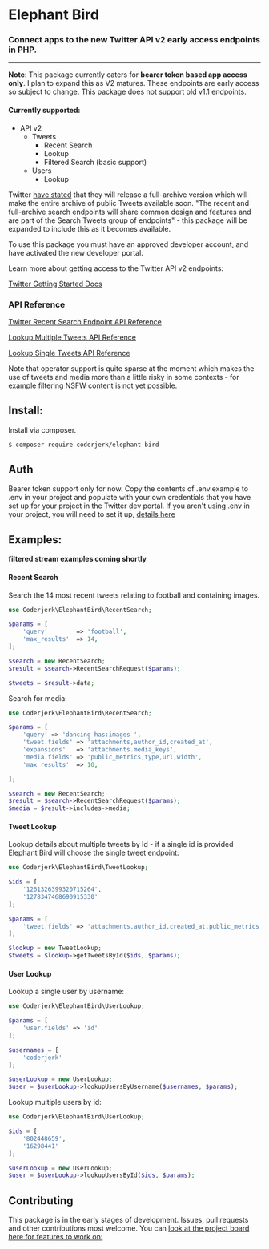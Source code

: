 # Elephant Bird

### Connect apps to the new Twitter API v2 early access endpoints in PHP.

---

**Note**: This package currently caters for **bearer token based app access only**. I plan to expand this as V2 matures. These endpoints are early access so subject to change. This package does not support old v1.1 endpoints.

#### Currently supported:

-   API v2
    -   Tweets
        -   Recent Search
        -   Lookup
        -   Filtered Search (basic support)
    -   Users
        -   Lookup

Twitter [have stated](https://developer.twitter.com/en/docs/twitter-api/tweets/search/introduction) that they will release a full-archive version which will make the entire archive of public Tweets available soon. "The recent and full-archive search endpoints will share common design and features and are part of the Search Tweets group of endpoints" - this package will be expanded to include this as it becomes available.

To use this package you must have an approved developer account, and have activated the new developer portal.

Learn more about getting access to the Twitter API v2 endpoints:

[Twitter Getting Started Docs](https://developer.twitter.com/en/docs/twitter-api/getting-started/guide)

### API Reference

[Twitter Recent Search Endpoint API Reference](https://developer.twitter.com/en/docs/twitter-api/tweets/search/api-reference/get-tweets-search-recent)

[Lookup Multiple Tweets API Reference](https://developer.twitter.com/en/docs/twitter-api/tweets/lookup/api-reference/get-tweets)

[Lookup Single Tweets API Reference](https://developer.twitter.com/en/docs/twitter-api/tweets/lookup/api-reference/get-tweets-id)

Note that operator support is quite sparse at the moment which makes the use of tweets and media more than a little risky in some contexts - for example filtering NSFW content is not yet possible.

## Install:

Install via composer.

```bash
$ composer require coderjerk/elephant-bird
```

## Auth

Bearer token support only for now. Copy the contents of .env.example to .env in your project and populate with your own credentials that you have set up for your project in the Twitter dev portal. If you aren't using .env in your project, you will need to set it up, [details here](https://github.com/vlucas/phpdotenv)

## Examples:

**filtered stream examples coming shortly**

#### Recent Search

Search the 14 most recent tweets relating to football and containing images.

```php
use Coderjerk\ElephantBird\RecentSearch;

$params = [
    'query'        => 'football',
    'max_results'  => 14,
];

$search = new RecentSearch;
$result = $search->RecentSearchRequest($params);

$tweets = $result->data;

```

Search for media:

```php
use Coderjerk\ElephantBird\RecentSearch;

$params = [
    'query' => 'dancing has:images ',
    'tweet.fields' => 'attachments,author_id,created_at',
    'expansions'   => 'attachments.media_keys',
    'media.fields' => 'public_metrics,type,url,width',
    'max_results'  => 10,

];

$search = new RecentSearch;
$result = $search->RecentSearchRequest($params);
$media = $result->includes->media;

```

#### Tweet Lookup

Lookup details about multiple tweets by Id - if a single id is provided Elephant Bird will choose the single tweet endpoint:

```php
use Coderjerk\ElephantBird\TweetLookup;

$ids = [
    '1261326399320715264',
    '1278347468690915330'
];

$params = [
    'tweet.fields' => 'attachments,author_id,created_at,public_metrics,source'
];

$lookup = new TweetLookup;
$tweets = $lookup->getTweetsById($ids, $params);
```

#### User Lookup

Lookup a single user by username:

```php
use Coderjerk\ElephantBird\UserLookup;

$params = [
    'user.fields' => 'id'
];

$usernames = [
    'coderjerk'
];

$userLookup = new UserLookup;
$user = $userLookup->lookupUsersByUsername($usernames, $params);

```

Lookup multiple users by id:

```php
use Coderjerk\ElephantBird\UserLookup;

$ids = [
    '802448659',
    '16298441'
];

$userLookup = new UserLookup;
$user = $userLookup->lookupUsersById($ids, $params);
```

## Contributing

This package is in the early stages of development. Issues, pull requests and other contributions most welcome.
You can [look at the project board here for features to work on:](https://github.com/danieldevine/elephant-bird/projects/1)

